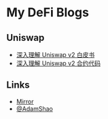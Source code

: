 # My DeFi Blogs

## Uniswap

* [深入理解 Uniswap v2 白皮书](./uniswap/dive-into-uniswap-v2-whitepaper/README.md)
* [深入理解 Uniswap v2 合约代码](./uniswap/dive-into-uniswap-v2-contracts/README.md)

## Links

* [Mirror](https://mirror.xyz/adshao.eth)
* [@AdamShao](https://twitter.com/AdamShao)
